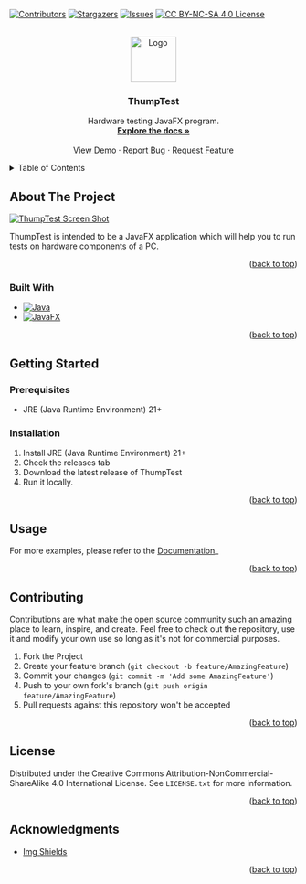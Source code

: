 [![Contributors][contributors-shield]][contributors-url]
[![Stargazers][stars-shield]][stars-url]
[![Issues][issues-shield]][issues-url]
[![CC BY-NC-SA 4.0 License][license-shield]][license-url]

<!-- PROJECT LOGO -->
<br />
<div align="center">
  <a href="https://github.com/Jackalope-Technologies/ThumpTest">
    <img src="images/logo.png" alt="Logo" width="80" height="80">
  </a>

<h3 align="center">ThumpTest</h3>

  <p align="center">
    Hardware testing JavaFX program.
    <br />
    <a href="https://github.com/Jackalope-Technologies/ThumpTest"><strong>Explore the docs »</strong></a>
    <br />
    <br />
    <a href="https://github.com/Jackalope-Technologies/ThumpTest">View Demo</a>
    ·
    <a href="https://github.com/Jackalope-Technologies/ThumpTest/issues/new?labels=bug&template=bug-report---.md">Report Bug</a>
    ·
    <a href="https://github.com/Jackalope-Technologies/ThumpTest/issues/new?labels=enhancement&template=feature-request---.md">Request Feature</a>
  </p>
</div>



<!-- TABLE OF CONTENTS -->
<details>
  <summary>Table of Contents</summary>
  <ol>
    <li>
      <a href="#about-the-project">About The Project</a>
      <ul>
        <li><a href="#built-with">Built With</a></li>
      </ul>
    </li>
    <li>
      <a href="#getting-started">Getting Started</a>
      <ul>
        <li><a href="#prerequisites">Prerequisites</a></li>
        <li><a href="#installation">Installation</a></li>
      </ul>
    </li>
    <li><a href="#usage">Usage</a></li>
    <li><a href="#contributing">Contributing</a></li>
    <li><a href="#license">License</a></li>
    <li><a href="#acknowledgments">Acknowledgments</a></li>
  </ol>
</details>



<!-- ABOUT THE PROJECT -->
## About The Project

[![ThumpTest Screen Shot][product-screenshot]](https://github.com/Jackalope-Technologies/ThumpTest)

ThumpTest is intended to be a JavaFX application which will help you to run tests on hardware components of a PC.

<p align="right">(<a href="#readme-top">back to top</a>)</p>



### Built With

* [![Java][java]][java-url]
* [![JavaFX][javafx]][javafx-url]

<p align="right">(<a href="#readme-top">back to top</a>)</p>



<!-- GETTING STARTED -->
## Getting Started

### Prerequisites

* JRE (Java Runtime Environment) 21+

### Installation

1. Install JRE (Java Runtime Environment) 21+
2. Check the releases tab
3. Download the latest release of ThumpTest
4. Run it locally.

<p align="right">(<a href="#readme-top">back to top</a>)</p>


<!-- USAGE EXAMPLES -->
## Usage
For more examples, please refer to the [Documentation](https://github.com/Jackalope-Technologies/ThumpTest)_

<p align="right">(<a href="#readme-top">back to top</a>)</p>


<!-- CONTRIBUTING -->
## Contributing

Contributions are what make the open source community such an amazing place to learn, inspire, and create. Feel free to check out the repository, use it and modify your own use so long as it's not for commercial purposes.

1. Fork the Project
2. Create your feature branch (`git checkout -b feature/AmazingFeature`)
3. Commit your changes (`git commit -m 'Add some AmazingFeature'`)
4. Push to your own fork's branch (`git push origin feature/AmazingFeature`)
5. Pull requests against this repository won't be accepted

<p align="right">(<a href="#readme-top">back to top</a>)</p>



<!-- LICENSE -->
## License

Distributed under the Creative Commons Attribution-NonCommercial-ShareAlike 4.0 International License. See `LICENSE.txt` for more information.

<p align="right">(<a href="#readme-top">back to top</a>)</p>

<!-- ACKNOWLEDGMENTS -->
## Acknowledgments
* [Img Shields](https://shields.io)

<p align="right">(<a href="#readme-top">back to top</a>)</p>



<!-- MARKDOWN LINKS & IMAGES -->
<!-- https://www.markdownguide.org/basic-syntax/#reference-style-links -->
[contributors-shield]: https://img.shields.io/github/contributors/Jackalope-Technologies/ThumpTest.svg?style=for-the-badge
[contributors-url]: https://github.com/Jackalope-Technologies/ThumpTest/graphs/contributors
[stars-shield]: https://img.shields.io/github/stars/Jackalope-Technologies/ThumpTest.svg?style=for-the-badge
[stars-url]: https://github.com/Jackalope-Technologies/ThumpTest/stargazers
[issues-shield]: https://img.shields.io/github/issues/Jackalope-Technologies/ThumpTest.svg?style=for-the-badge
[issues-url]: https://github.com/Jackalope-Technologies/ThumpTest/issues
[license-shield]: https://img.shields.io/badge/Creative%20Commons-000000?style=for-the-badge&logo=creativecommons&logoColor=white
[license-url]: https://github.com/Jackalope-Technologies/ThumpTest/blob/main/LICENSE
[product-screenshot]: images/screenshot.png
[java]: https://img.shields.io/badge/Java-DD0031?style=for-the-badge&logo=java&logoColor=white
[java-url]: https://www.azul.com/downloads/#zulu
[javafx]: https://img.shields.io/badge/JavaFX-0769AD?style=for-the-badge&logo=javafx&logoColor=white
[javafx-url]: https://openjfx.io/